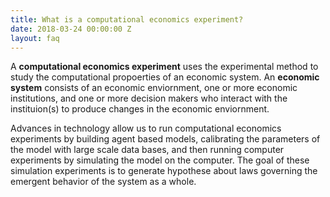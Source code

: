 ```yaml
---
title: What is a computational economics experiment?
date: 2018-03-24 00:00:00 Z
layout: faq
---
```

A **computational economics experiment** uses the experimental method to study the computational propoerties of an economic system.  An **economic system** consists of an economic enviornment, one or more economic institutions, and one or more decision makers who interact with the instituion(s) to produce changes in the economic enviornment.

Advances in technology allow us to run computational economics experiments by building agent based models, calibrating the parameters of the model with large scale data bases, and then running computer experiments by simulating the model on the computer.  The goal of these simulation experiments is to generate hypothese about laws governing the emergent behavior of the system as a whole.  

